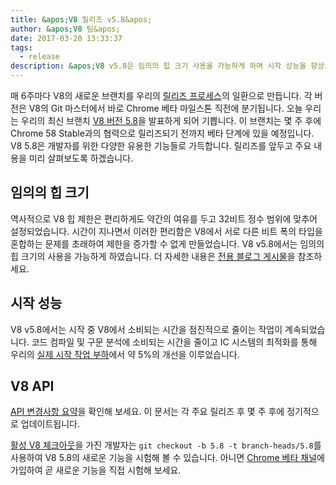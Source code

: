 ```yaml
---
title: &apos;V8 릴리즈 v5.8&apos;
author: &apos;V8 팀&apos;
date: 2017-03-20 13:33:37
tags:
  - release
description: &apos;V8 v5.8은 임의의 힙 크기 사용을 가능하게 하며 시작 성능을 향상시킵니다.&apos;
---
```

매 6주마다 V8의 새로운 브랜치를 우리의 [릴리즈 프로세스](/docs/release-process)의 일환으로 만듭니다. 각 버전은 V8의 Git 마스터에서 바로 Chrome 베타 마일스톤 직전에 분기됩니다. 오늘 우리는 우리의 최신 브랜치 [V8 버전 5.8](https://chromium.googlesource.com/v8/v8.git/+log/branch-heads/5.8)을 발표하게 되어 기쁩니다. 이 브랜치는 몇 주 후에 Chrome 58 Stable과의 협력으로 릴리즈되기 전까지 베타 단계에 있을 예정입니다. V8 5.8은 개발자를 위한 다양한 유용한 기능들로 가득합니다. 릴리즈를 앞두고 주요 내용을 미리 살펴보도록 하겠습니다.

<!--truncate-->
## 임의의 힙 크기

역사적으로 V8 힙 제한은 편리하게도 약간의 여유를 두고 32비트 정수 범위에 맞추어 설정되었습니다. 시간이 지나면서 이러한 편리함은 V8에서 서로 다른 비트 폭의 타입을 혼합하는 문제를 초래하여 제한을 증가할 수 없게 만들었습니다. V8 v5.8에서는 임의의 힙 크기의 사용을 가능하게 하였습니다. 더 자세한 내용은 [전용 블로그 게시물](/blog/heap-size-limit)을 참조하세요.

## 시작 성능

V8 v5.8에서는 시작 중 V8에서 소비되는 시간을 점진적으로 줄이는 작업이 계속되었습니다. 코드 컴파일 및 구문 분석에 소비되는 시간을 줄이고 IC 시스템의 최적화를 통해 우리의 [실제 시작 작업 부하](/blog/real-world-performance)에서 약 5%의 개선을 이루었습니다.

## V8 API

[API 변경사항 요약](https://docs.google.com/document/d/1g8JFi8T_oAE_7uAri7Njtig7fKaPDfotU6huOa1alds/edit)을 확인해 보세요. 이 문서는 각 주요 릴리즈 후 몇 주 후에 정기적으로 업데이트됩니다.

[활성 V8 체크아웃](/docs/source-code#using-git)을 가진 개발자는 `git checkout -b 5.8 -t branch-heads/5.8`를 사용하여 V8 5.8의 새로운 기능을 시험해 볼 수 있습니다. 아니면 [Chrome 베타 채널](https://www.google.com/chrome/browser/beta.html)에 가입하여 곧 새로운 기능을 직접 시험해 보세요.

